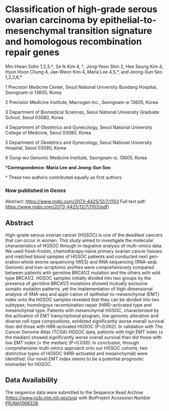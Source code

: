 # Classification of high-grade serous ovarian carcinoma by epithelial-to-mesenchymal transition signature and homologous recombination repair genes

Min-Hwan Sohn 1,2,3,†, Se Ik Kim 4, †, Jong-Yeon Shin 2, Hee Seung Kim 4, Hyun Hoon Chung 4, Jae-Weon Kim 4, Maria Lee 4,5,*, and Jeong-Sun Seo 1,2,3,6,\*

1	Precision Medicine Center, Seoul National University Bundang Hospital, Seongnam-si 13605, Korea

2	Precision Medicine Institute, Macrogen Inc., Seongnam-si 13605, Korea

3	Department of Biomedical Sciences, Seoul National University Graduate School, Seoul 03080, Korea

4	Department of Obstetrics and Gynecology, Seoul National University College of Medicine, Seoul 03080, Korea

5	Department of Obstetrics and Gynecology, Seoul National University Hospital, Seoul 03080, Korea

6	Gong-wu Genomic Medicine Institute, Seongnam-si, 13605, Korea

***Correspondence: Maria Lee and Jeong-Sun Seo**

†	These two authors contributed equally as first authors.

### Now published in *Genes* 
Abstract: https://www.mdpi.com/2073-4425/12/7/1103
Full text pdf: https://www.mdpi.com/2073-4425/12/7/1103/pdf)

## Abstract
High-grade serous ovarian cancer (HGSOC) is one of the deadliest cancers that can occur in women. This study aimed to investigate the molecular characteristics of HGSOC through in-tegrative analysis of multi-omics data. We used fresh-frozen, chemotherapy-naïve primary ovarian cancer tissues and matched blood samples of HGSOC patients and conducted next gen-eration whole exome sequencing (WES) and RNA sequencing (RNA-seq). Genomic and tran-scriptomic profiles were comprehensively compared between patients with germline BRCA1/2 mutation and the others with wild type BRCA1/2. HGSOC samples initially divided into two groups by the presence of germline BRCA1/2 mutations showed mutually exclusive somatic mutation patterns, yet the implementation of high-dimensional analysis of RNA-seq and appli-cation of epithelial-to-mesenchymal (EMT) index onto the HGSOC samples revealed that they can be divided into two subtypes; homologous recombination repair (HRR)-activated type and mesenchymal type. Patients with mesenchymal HGSOC, characterized by the activation of EMT transcriptional program, low genomic alteration and diverse cell-type compositions, exhibited significantly worse overall survival than did those with HRR-activated HGSOC (P=0.002). In validation with The Cancer Genome Atlas (TCGA) HGSOC data, patients with high EMT index (≥ the median) showed significantly worse overall survival than did those with low EMT index (< the median) (P=0.030). In conclusion, through comprehensive multi-omics approach onto our HGSOC cohorts, two distinctive types of HGSOC (HRR-activated and mesenchymal) were identified. Our novel EMT index seems to be a potential prognostic biomarker for HGSOC.

## Data Availability
The sequence data were submitted to the Sequence Read Archive (https://www.ncbi.nlm.nih.gov/sra) with BioProject Accession Number [PRJNA1068328](https://www.ncbi.nlm.nih.gov/bioproject/PRJNA1068328/).
